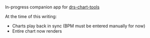 In-progress companion app for [drs-chart-tools](https://github.com/abstractedfox/drs-chart-tools)

At the time of this writing:
* Charts play back in sync (BPM must be entered manually for now)
* Entire chart now renders
